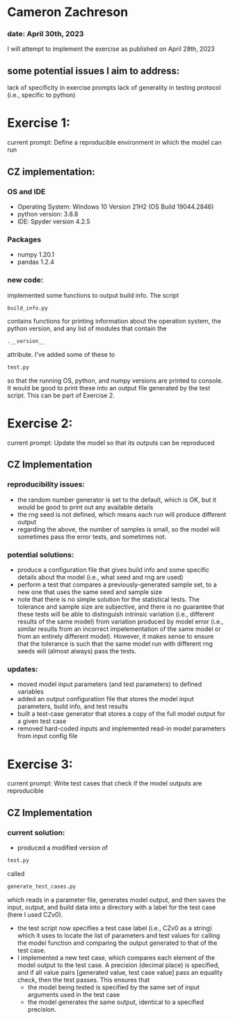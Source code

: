 # Cameron Zachreson
### date: April 30th, 2023

I will attempt to implement the exercise as published on April 28th, 2023

## some potential issues I aim to address: 
lack of specificity in exercise prompts
lack of generality in testing protocol (i.e., specific to python) 


# Exercise 1: 

current prompt: Define a reproducible environment in which the model can run

## CZ implementation: 

### OS and IDE

 - Operating System: Windows 10 Version 21H2 (OS Build 19044.2846)
 - python version: 3.8.8
 - IDE: Spyder version 4.2.5

### Packages

 - numpy 1.20.1
 - pandas 1.2.4

### new code: 
implemented some functions to output build info. The script 
```sh
build_info.py
```
contains functions for printing information about the operation system, the python version, and any list of modules that contain the 
```sh
.__version__
```
attribute. I've added some of these to 
```sh
test.py
```
so that the running OS, python, and numpy versions are printed to console. It would be good to print these into an output file generated by the test script. This can be part of Exercise 2. 


# Exercise 2: 

current prompt: Update the model so that its outputs can be reproduced

## CZ Implementation 

### reproducibility issues: 
 - the random number generator is set to the default, which is OK, but it would be good to print out any available details
 - the rng seed is not defined, which means each run will produce different output
 - regarding the above, the number of samples is small, so the model will sometimes pass the error tests, and sometimes not. 

### potential solutions: 
 - produce a configuration file that gives build info and some specific details about the model (i.e., what seed and rng are used) 
 - perform a test that compares a previously-generated sample set, to a new one that uses the same seed and sample size
 - note that there is no simple solution for the statistical tests. The tolerance and sample size are subjective, and there is no guarantee that these tests will be able to distinguish intrinsic variation (i.e., different results of the same model) from variation produced by model error (i.e., similar results from an incorrect impelementation of the same model or from an entirely different model). However, it makes sense to ensure that the tolerance is such that the same model run with different rng seeds will (almost always) pass the tests. 

### updates: 
 - moved model input parameters (and test parameters) to defined variables
 - added an output configuration file that stores the model input parameters, build info, and test results
 - built a test-case generator that stores a copy of the full model output for a given test case 
 - removed hard-coded inputs and implemented read-in model parameters from input config file


# Exercise 3: 

current prompt: Write test cases that check if the model outputs are reproducible

## CZ Implementation 

### current solution: 
 - produced a modified version of 
```sh
test.py
```
called 
```sh
generate_test_cases.py
```
which reads in a parameter file, generates model output, and then saves the input, output, and build data into a directory with a label for the test case (here I used CZv0). 
* the test script now specifies a test case label (i.e., CZv0 as a string) which it uses to locate the list of parameters and test values for calling the model function and comparing the output generated to that of the test case. 
* I implemented a new test case, which compares each element of the model output to the test case. A precision (decimal place) is specified, and if all value pairs [generated value, test case value] pass an equality check, then the test passes. This ensures that
  - the model being tested is specified by the same set of input arguments used in the test case 
  - the model generates the same output, identical to a specified precision.   

